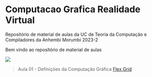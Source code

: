 # Computacao Grafica Realidade Virtual
Repositório de material de aulas da UC de Teoria da Computação e Compiladores da Anhembi Morumbi 2023-2

Bem vindo ao repositório de material de aulas

![](https://bloggrijjy.files.wordpress.com/2021/01/graphicspipeline.png?w=512)

> Aula 01 - Definições da Computação Gráfica
<a Material href="https://github.com/fkakugawa/ComputacaoGraficaRealidadeVirtual/blob/main/CGRV_Aula01-Defini%C3%A7oesDaCG.pdf">Flex Grid</a>
